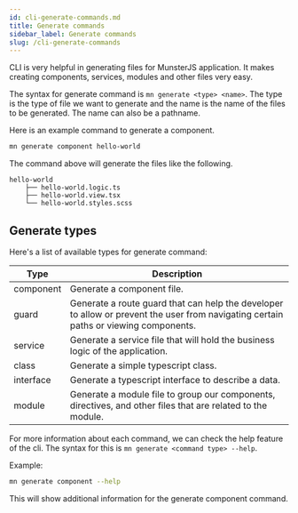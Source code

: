```yaml
---
id: cli-generate-commands.md
title: Generate commands
sidebar_label: Generate commands
slug: /cli-generate-commands
---
```


CLI is very helpful in generating files for MunsterJS application.
It makes creating components, services, modules and other files very easy.

The syntax for generate command is `mn generate <type> <name>`. The type is the type of file we want to generate and the name is the name of the files to be generated. The name can also be a pathname.

Here is an example command to generate a component.

```bash
mn generate component hello-world
```

The command above will generate the files like the following.

```
hello-world
    ├── hello-world.logic.ts
    ├── hello-world.view.tsx
    └── hello-world.styles.scss
```

## Generate types

Here's a list of available types for generate command:

| Type | Description |
| --- | --- |
| component     | Generate a component file. |
| guard         | Generate a route guard that can help the developer to allow or prevent the user from navigating certain paths or viewing components. |
| service       | Generate a service file that will hold the business logic of the application. |
| class         | Generate a simple typescript class. |
| interface     | Generate a typescript interface to describe a data. |
| module        | Generate a module file to group our components, directives, and other files that are related to the module. |

For more information about each command, we can check the help feature of the cli.
The syntax for this is `mn generate <command type> --help`.

Example:

```bash
mn generate component --help
```

This will show additional information for the generate component command.
